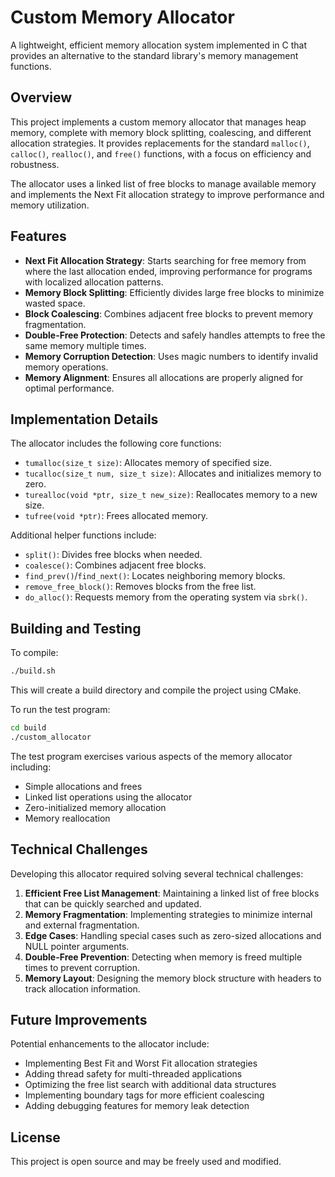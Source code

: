 # Custom Memory Allocator

A lightweight, efficient memory allocation system implemented in C that provides an alternative to the standard library's memory management functions.

## Overview

This project implements a custom memory allocator that manages heap memory, complete with memory block splitting, coalescing, and different allocation strategies. It provides replacements for the standard `malloc()`, `calloc()`, `realloc()`, and `free()` functions, with a focus on efficiency and robustness.

The allocator uses a linked list of free blocks to manage available memory and implements the Next Fit allocation strategy to improve performance and memory utilization.

## Features

- **Next Fit Allocation Strategy**: Starts searching for free memory from where the last allocation ended, improving performance for programs with localized allocation patterns.
- **Memory Block Splitting**: Efficiently divides large free blocks to minimize wasted space.
- **Block Coalescing**: Combines adjacent free blocks to prevent memory fragmentation.
- **Double-Free Protection**: Detects and safely handles attempts to free the same memory multiple times.
- **Memory Corruption Detection**: Uses magic numbers to identify invalid memory operations.
- **Memory Alignment**: Ensures all allocations are properly aligned for optimal performance.

## Implementation Details

The allocator includes the following core functions:

- `tumalloc(size_t size)`: Allocates memory of specified size.
- `tucalloc(size_t num, size_t size)`: Allocates and initializes memory to zero.
- `turealloc(void *ptr, size_t new_size)`: Reallocates memory to a new size.
- `tufree(void *ptr)`: Frees allocated memory.

Additional helper functions include:

- `split()`: Divides free blocks when needed.
- `coalesce()`: Combines adjacent free blocks.
- `find_prev()`/`find_next()`: Locates neighboring memory blocks.
- `remove_free_block()`: Removes blocks from the free list.
- `do_alloc()`: Requests memory from the operating system via `sbrk()`.

## Building and Testing

To compile:
```bash
./build.sh
```

This will create a build directory and compile the project using CMake.

To run the test program:
```bash
cd build
./custom_allocator
```

The test program exercises various aspects of the memory allocator including:
- Simple allocations and frees
- Linked list operations using the allocator
- Zero-initialized memory allocation
- Memory reallocation

## Technical Challenges

Developing this allocator required solving several technical challenges:

1. **Efficient Free List Management**: Maintaining a linked list of free blocks that can be quickly searched and updated.
2. **Memory Fragmentation**: Implementing strategies to minimize internal and external fragmentation.
3. **Edge Cases**: Handling special cases such as zero-sized allocations and NULL pointer arguments.
4. **Double-Free Prevention**: Detecting when memory is freed multiple times to prevent corruption.
5. **Memory Layout**: Designing the memory block structure with headers to track allocation information.

## Future Improvements

Potential enhancements to the allocator include:

- Implementing Best Fit and Worst Fit allocation strategies
- Adding thread safety for multi-threaded applications
- Optimizing the free list search with additional data structures
- Implementing boundary tags for more efficient coalescing
- Adding debugging features for memory leak detection

## License

This project is open source and may be freely used and modified.